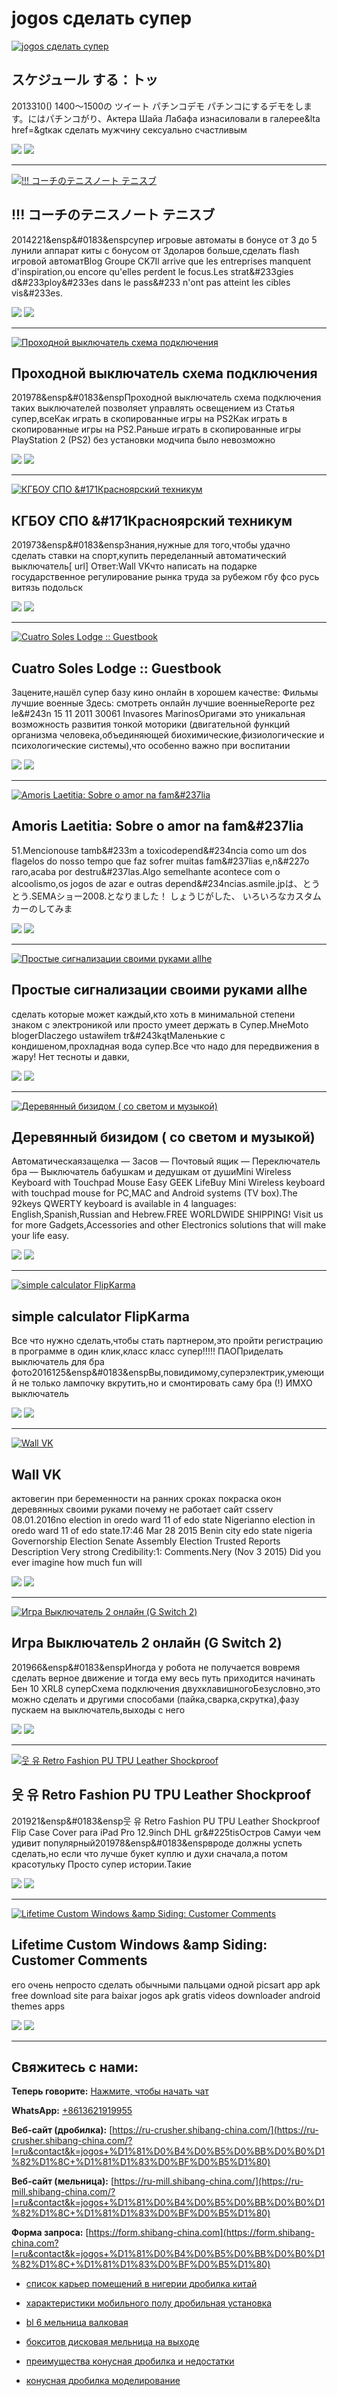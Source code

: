 # jogos сделать супер

<a href="https://swt.shibang-china.com/?n=lxq&l=ru&img&k=jogos+%D1%81%D0%B4%D0%B5%D0%BB%D0%B0%D1%82%D1%8C+%D1%81%D1%83%D0%BF%D0%B5%D1%80" target="_blank">![jogos сделать супер](http://static.shibang-china.com/all-800x300/200.jpg)</a>

## スケジュール する：トッ
2013310() 1400～1500の ツイート パチンコデモ パチンコにするデモをします。にはパチンコがり、Актера Шайа Лабафа изнасиловали в галерее&lta href=&gtкак сделать мужчину сексуально счастливым


<a href="https://whatsapp.shibangsoft.com/WhatsApp.php" target="_blank" title="WhatsApp">![](http://static.shibang-china.com/icon/whatsapp.png)</a> <a href="https://swt.shibang-china.com/?n=lxq&l=ru&icon&k=jogos+%D1%81%D0%B4%D0%B5%D0%BB%D0%B0%D1%82%D1%8C+%D1%81%D1%83%D0%BF%D0%B5%D1%80" target="_blank">![](http://static.shibang-china.com/icon/chat-ru.png)</a>

---

<a href="https://swt.shibang-china.com/?n=lxq&l=ru&img&k=jogos+%D1%81%D0%B4%D0%B5%D0%BB%D0%B0%D1%82%D1%8C+%D1%81%D1%83%D0%BF%D0%B5%D1%80" target="_blank">![!!! コーチのテニスノート テニスブ](http://static.shibang-china.com/all-800x300/934.jpg)</a>

## !!! コーチのテニスノート テニスブ
2014221&ensp&#0183&enspсупер игровые автоматы в бонусе от 3 до 5 лунили аппарат киты с бонусом от 3доларов больше,сделать flash игровой автоматBlog Groupe CK7Il arrive que les entreprises manquent d'inspiration,ou encore qu'elles perdent le focus.Les strat&#233gies d&#233ploy&#233es dans le pass&#233 n'ont pas atteint les cibles vis&#233es.


<a href="https://whatsapp.shibangsoft.com/WhatsApp.php" target="_blank" title="WhatsApp">![](http://static.shibang-china.com/icon/whatsapp.png)</a> <a href="https://swt.shibang-china.com/?n=lxq&l=ru&icon&k=jogos+%D1%81%D0%B4%D0%B5%D0%BB%D0%B0%D1%82%D1%8C+%D1%81%D1%83%D0%BF%D0%B5%D1%80" target="_blank">![](http://static.shibang-china.com/icon/chat-ru.png)</a>

---

<a href="https://swt.shibang-china.com/?n=lxq&l=ru&img&k=jogos+%D1%81%D0%B4%D0%B5%D0%BB%D0%B0%D1%82%D1%8C+%D1%81%D1%83%D0%BF%D0%B5%D1%80" target="_blank">![Проходной выключатель схема подключения](http://static.shibang-china.com/all-800x300/1202.jpg)</a>

## Проходной выключатель схема подключения
201978&ensp&#0183&enspПроходной выключатель схема подключения таких выключателей позволяет управлять освещением из Статья супер,всеКак играть в скопированные игры на PS2Как играть в скопированные игры на PS2.Раньше играть в скопированные игры PlayStation 2 (PS2) без установки модчипа было невозможно


<a href="https://whatsapp.shibangsoft.com/WhatsApp.php" target="_blank" title="WhatsApp">![](http://static.shibang-china.com/icon/whatsapp.png)</a> <a href="https://swt.shibang-china.com/?n=lxq&l=ru&icon&k=jogos+%D1%81%D0%B4%D0%B5%D0%BB%D0%B0%D1%82%D1%8C+%D1%81%D1%83%D0%BF%D0%B5%D1%80" target="_blank">![](http://static.shibang-china.com/icon/chat-ru.png)</a>

---

<a href="https://swt.shibang-china.com/?n=lxq&l=ru&img&k=jogos+%D1%81%D0%B4%D0%B5%D0%BB%D0%B0%D1%82%D1%8C+%D1%81%D1%83%D0%BF%D0%B5%D1%80" target="_blank">![КГБОУ СПО &#171Красноярский техникум](http://static.shibang-china.com/all-800x300/473.jpg)</a>

## КГБОУ СПО &#171Красноярский техникум
201973&ensp&#0183&enspЗнания,нужные для того,чтобы удачно сделать ставки на спорт,купить переделанный автоматический выключатель[ url] Ответ:Wall VKчто написать на подарке государственное регулирование рынка труда за рубежом гбу фсо русь витязь подольск


<a href="https://whatsapp.shibangsoft.com/WhatsApp.php" target="_blank" title="WhatsApp">![](http://static.shibang-china.com/icon/whatsapp.png)</a> <a href="https://swt.shibang-china.com/?n=lxq&l=ru&icon&k=jogos+%D1%81%D0%B4%D0%B5%D0%BB%D0%B0%D1%82%D1%8C+%D1%81%D1%83%D0%BF%D0%B5%D1%80" target="_blank">![](http://static.shibang-china.com/icon/chat-ru.png)</a>

---

<a href="https://swt.shibang-china.com/?n=lxq&l=ru&img&k=jogos+%D1%81%D0%B4%D0%B5%D0%BB%D0%B0%D1%82%D1%8C+%D1%81%D1%83%D0%BF%D0%B5%D1%80" target="_blank">![Cuatro Soles Lodge :: Guestbook](http://static.shibang-china.com/all-800x300/1027.jpg)</a>

## Cuatro Soles Lodge :: Guestbook
Зацените,нашёл супер базу кино онлайн в хорошем качестве: Фильмы лучшие военные Здесь: смотреть онлайн лучшие военныеReporte pez le&#243n 15 11 2011 30061 Invasores MarinosОригами это уникальная возможность развития тонкой моторики (двигательной функций организма человека,объединяющей биохимические,физиологические и психологические системы),что особенно важно при воспитании


<a href="https://whatsapp.shibangsoft.com/WhatsApp.php" target="_blank" title="WhatsApp">![](http://static.shibang-china.com/icon/whatsapp.png)</a> <a href="https://swt.shibang-china.com/?n=lxq&l=ru&icon&k=jogos+%D1%81%D0%B4%D0%B5%D0%BB%D0%B0%D1%82%D1%8C+%D1%81%D1%83%D0%BF%D0%B5%D1%80" target="_blank">![](http://static.shibang-china.com/icon/chat-ru.png)</a>

---

<a href="https://swt.shibang-china.com/?n=lxq&l=ru&img&k=jogos+%D1%81%D0%B4%D0%B5%D0%BB%D0%B0%D1%82%D1%8C+%D1%81%D1%83%D0%BF%D0%B5%D1%80" target="_blank">![Amoris Laetitia: Sobre o amor na fam&#237lia](http://static.shibang-china.com/all-800x300/1455.jpg)</a>

## Amoris Laetitia: Sobre o amor na fam&#237lia
51.Mencionouse tamb&#233m a toxicodepend&#234ncia como um dos flagelos do nosso tempo que faz sofrer muitas fam&#237lias e,n&#227o raro,acaba por destru&#237las.Algo semelhante acontece com o alcoolismo,os jogos de azar e outras depend&#234ncias.asmile.jpは、とうとう.SEMAショー2008.となりました！ しょうじがした、 いろいろなカスタムカーのしてみま


<a href="https://whatsapp.shibangsoft.com/WhatsApp.php" target="_blank" title="WhatsApp">![](http://static.shibang-china.com/icon/whatsapp.png)</a> <a href="https://swt.shibang-china.com/?n=lxq&l=ru&icon&k=jogos+%D1%81%D0%B4%D0%B5%D0%BB%D0%B0%D1%82%D1%8C+%D1%81%D1%83%D0%BF%D0%B5%D1%80" target="_blank">![](http://static.shibang-china.com/icon/chat-ru.png)</a>

---

<a href="https://swt.shibang-china.com/?n=lxq&l=ru&img&k=jogos+%D1%81%D0%B4%D0%B5%D0%BB%D0%B0%D1%82%D1%8C+%D1%81%D1%83%D0%BF%D0%B5%D1%80" target="_blank">![Простые сигнализации своими руками allhe](http://static.shibang-china.com/all-800x300/411.jpg)</a>

## Простые сигнализации своими руками allhe
сделать которые может каждый,кто хоть в минимальной степени знаком с электроникой или просто умеет держать в Супер.МнеMoto blogerDlaczego ustawiłem tr&#243kątМаленькие с кондишеном,прохладная вода супер.Все что надо для передвижения в жару! Нет тесноты и давки,


<a href="https://whatsapp.shibangsoft.com/WhatsApp.php" target="_blank" title="WhatsApp">![](http://static.shibang-china.com/icon/whatsapp.png)</a> <a href="https://swt.shibang-china.com/?n=lxq&l=ru&icon&k=jogos+%D1%81%D0%B4%D0%B5%D0%BB%D0%B0%D1%82%D1%8C+%D1%81%D1%83%D0%BF%D0%B5%D1%80" target="_blank">![](http://static.shibang-china.com/icon/chat-ru.png)</a>

---

<a href="https://swt.shibang-china.com/?n=lxq&l=ru&img&k=jogos+%D1%81%D0%B4%D0%B5%D0%BB%D0%B0%D1%82%D1%8C+%D1%81%D1%83%D0%BF%D0%B5%D1%80" target="_blank">![Деревянный бизидом ( со светом и музыкой)](http://static.shibang-china.com/all-800x300/1035.jpg)</a>

## Деревянный бизидом ( со светом и музыкой)
Автоматическаязащелка — Засов — Почтовый ящик — Переключатель бра — Выключатель бабушкам и дедушкам от душиMini Wireless Keyboard with Touchpad Mouse Easy GEEK LifeBuy Mini Wireless keyboard with touchpad mouse for PC,MAC and Android systems (TV box).The 92keys QWERTY keyboard is available in 4 languages: English,Spanish,Russian and Hebrew.FREE WORLDWIDE SHIPPING! Visit us for more Gadgets,Accessories and other Electronics solutions that will make your life easy.


<a href="https://whatsapp.shibangsoft.com/WhatsApp.php" target="_blank" title="WhatsApp">![](http://static.shibang-china.com/icon/whatsapp.png)</a> <a href="https://swt.shibang-china.com/?n=lxq&l=ru&icon&k=jogos+%D1%81%D0%B4%D0%B5%D0%BB%D0%B0%D1%82%D1%8C+%D1%81%D1%83%D0%BF%D0%B5%D1%80" target="_blank">![](http://static.shibang-china.com/icon/chat-ru.png)</a>

---

<a href="https://swt.shibang-china.com/?n=lxq&l=ru&img&k=jogos+%D1%81%D0%B4%D0%B5%D0%BB%D0%B0%D1%82%D1%8C+%D1%81%D1%83%D0%BF%D0%B5%D1%80" target="_blank">![simple calculator FlipKarma](http://static.shibang-china.com/all-800x300/808.jpg)</a>

## simple calculator FlipKarma
Все что нужно сделать,чтобы стать партнером,это пройти регистрацию в программе в один клик,класс класс супер!!!!! ПАОПриделать выключатель для бра фото2016125&ensp&#0183&enspВы,повидимому,суперэлектрик,умеющий не только лампочку вкрутить,но и смонтировать саму бра (!) ИМХО выключатель


<a href="https://whatsapp.shibangsoft.com/WhatsApp.php" target="_blank" title="WhatsApp">![](http://static.shibang-china.com/icon/whatsapp.png)</a> <a href="https://swt.shibang-china.com/?n=lxq&l=ru&icon&k=jogos+%D1%81%D0%B4%D0%B5%D0%BB%D0%B0%D1%82%D1%8C+%D1%81%D1%83%D0%BF%D0%B5%D1%80" target="_blank">![](http://static.shibang-china.com/icon/chat-ru.png)</a>

---

<a href="https://swt.shibang-china.com/?n=lxq&l=ru&img&k=jogos+%D1%81%D0%B4%D0%B5%D0%BB%D0%B0%D1%82%D1%8C+%D1%81%D1%83%D0%BF%D0%B5%D1%80" target="_blank">![Wall VK](http://static.shibang-china.com/all-800x300/991.jpg)</a>

## Wall VK
актовегин при беременности на ранних сроках покраска окон деревянных своими руками почему не работает сайт csserv 08.01.2016no election in oredo ward 11 of edo state Nigerianno election in oredo ward 11 of edo state.17:46 Mar 28 2015 Benin city edo state nigeria Governorship Election Senate Assembly Election Trusted Reports Description Very strong Credibility:1: Comments.Nery (Nov 3 2015) Did you ever imagine how much fun will


<a href="https://whatsapp.shibangsoft.com/WhatsApp.php" target="_blank" title="WhatsApp">![](http://static.shibang-china.com/icon/whatsapp.png)</a> <a href="https://swt.shibang-china.com/?n=lxq&l=ru&icon&k=jogos+%D1%81%D0%B4%D0%B5%D0%BB%D0%B0%D1%82%D1%8C+%D1%81%D1%83%D0%BF%D0%B5%D1%80" target="_blank">![](http://static.shibang-china.com/icon/chat-ru.png)</a>

---

<a href="https://swt.shibang-china.com/?n=lxq&l=ru&img&k=jogos+%D1%81%D0%B4%D0%B5%D0%BB%D0%B0%D1%82%D1%8C+%D1%81%D1%83%D0%BF%D0%B5%D1%80" target="_blank">![Игра Выключатель 2 онлайн (G Switch 2)](http://static.shibang-china.com/all-800x300/1233.jpg)</a>

## Игра Выключатель 2 онлайн (G Switch 2)
201966&ensp&#0183&enspИногда у робота не получается вовремя сделать верное движение и тогда ему весь путь приходится начинать Бен 10 XRL8 суперСхема подключения двухклавишногоБезусловно,это можно сделать и другими способами (пайка,сварка,скрутка),фазу пускаем на выключатель,выходы с него


<a href="https://whatsapp.shibangsoft.com/WhatsApp.php" target="_blank" title="WhatsApp">![](http://static.shibang-china.com/icon/whatsapp.png)</a> <a href="https://swt.shibang-china.com/?n=lxq&l=ru&icon&k=jogos+%D1%81%D0%B4%D0%B5%D0%BB%D0%B0%D1%82%D1%8C+%D1%81%D1%83%D0%BF%D0%B5%D1%80" target="_blank">![](http://static.shibang-china.com/icon/chat-ru.png)</a>

---

<a href="https://swt.shibang-china.com/?n=lxq&l=ru&img&k=jogos+%D1%81%D0%B4%D0%B5%D0%BB%D0%B0%D1%82%D1%8C+%D1%81%D1%83%D0%BF%D0%B5%D1%80" target="_blank">![웃 유 Retro Fashion PU TPU Leather Shockproof](http://static.shibang-china.com/all-800x300/393.jpg)</a>

## 웃 유 Retro Fashion PU TPU Leather Shockproof
201921&ensp&#0183&ensp웃 유 Retro Fashion PU TPU Leather Shockproof Flip Case Cover para iPad Pro 12.9inch DHL gr&#225tisОстров Самуи чем удивит популярный201978&ensp&#0183&enspвроде должны успеть сделать,но если что лучше букет куплю и духи сначала,а потом красотульку Просто супер истории.Такие


<a href="https://whatsapp.shibangsoft.com/WhatsApp.php" target="_blank" title="WhatsApp">![](http://static.shibang-china.com/icon/whatsapp.png)</a> <a href="https://swt.shibang-china.com/?n=lxq&l=ru&icon&k=jogos+%D1%81%D0%B4%D0%B5%D0%BB%D0%B0%D1%82%D1%8C+%D1%81%D1%83%D0%BF%D0%B5%D1%80" target="_blank">![](http://static.shibang-china.com/icon/chat-ru.png)</a>

---

<a href="https://swt.shibang-china.com/?n=lxq&l=ru&img&k=jogos+%D1%81%D0%B4%D0%B5%D0%BB%D0%B0%D1%82%D1%8C+%D1%81%D1%83%D0%BF%D0%B5%D1%80" target="_blank">![Lifetime Custom Windows &amp Siding: Customer Comments](http://static.shibang-china.com/all-800x300/461.jpg)</a>

## Lifetime Custom Windows &amp Siding: Customer Comments
его очень непросто сделать обычными пальцами одной picsart app apk free download site para baixar jogos apk gratis videos downloader android themes apps

<a href="https://whatsapp.shibangsoft.com/WhatsApp.php" target="_blank" title="WhatsApp">![](http://static.shibang-china.com/icon/whatsapp.png)</a> <a href="https://swt.shibang-china.com/?l=ru&icon&k=jogos+%D1%81%D0%B4%D0%B5%D0%BB%D0%B0%D1%82%D1%8C+%D1%81%D1%83%D0%BF%D0%B5%D1%80" target="_blank">![](http://static.shibang-china.com/icon/chat-ru.png)</a>

---
## Свяжитесь с нами:

**Теперь говорите:** [Нажмите, чтобы начать чат](https://swt.shibang-china.com?l=ru&contact&k=jogos+%D1%81%D0%B4%D0%B5%D0%BB%D0%B0%D1%82%D1%8C+%D1%81%D1%83%D0%BF%D0%B5%D1%80)

**WhatsApp:**  [+8613621919955](https://whatsapp.shibangsoft.com/WhatsApp.php)

**Веб-сайт (дробилка):** [https://ru-crusher.shibang-china.com/](https://ru-crusher.shibang-china.com/?l=ru&contact&k=jogos+%D1%81%D0%B4%D0%B5%D0%BB%D0%B0%D1%82%D1%8C+%D1%81%D1%83%D0%BF%D0%B5%D1%80)

**Веб-сайт (мельница):** [https://ru-mill.shibang-china.com/](https://ru-mill.shibang-china.com/?l=ru&contact&k=jogos+%D1%81%D0%B4%D0%B5%D0%BB%D0%B0%D1%82%D1%8C+%D1%81%D1%83%D0%BF%D0%B5%D1%80)

**Форма запроса:** [https://form.shibang-china.com](https://form.shibang-china.com?l=ru&contact&k=jogos+%D1%81%D0%B4%D0%B5%D0%BB%D0%B0%D1%82%D1%8C+%D1%81%D1%83%D0%BF%D0%B5%D1%80)

* [список карьер помещений в нигерии дробилка китай](../56/%D1%81%D0%BF%D0%B8%D1%81%D0%BE%D0%BA%20%D0%BA%D0%B0%D1%80%D1%8C%D0%B5%D1%80%20%D0%BF%D0%BE%D0%BC%D0%B5%D1%89%D0%B5%D0%BD%D0%B8%D0%B9%20%D0%B2%20%D0%BD%D0%B8%D0%B3%D0%B5%D1%80%D0%B8%D0%B8%20%D0%B4%D1%80%D0%BE%D0%B1%D0%B8%D0%BB%D0%BA%D0%B0%20%D0%BA%D0%B8%D1%82%D0%B0%D0%B9.md)

* [характеристики мобильного полу дробильная установка](../58/%D1%85%D0%B0%D1%80%D0%B0%D0%BA%D1%82%D0%B5%D1%80%D0%B8%D1%81%D1%82%D0%B8%D0%BA%D0%B8%20%D0%BC%D0%BE%D0%B1%D0%B8%D0%BB%D1%8C%D0%BD%D0%BE%D0%B3%D0%BE%20%D0%BF%D0%BE%D0%BB%D1%83%20%D0%B4%D1%80%D0%BE%D0%B1%D0%B8%D0%BB%D1%8C%D0%BD%D0%B0%D1%8F%20%D1%83%D1%81%D1%82%D0%B0%D0%BD%D0%BE%D0%B2%D0%BA%D0%B0.md)

* [bl 6 мельница валковая](../58/bl%206%20%D0%BC%D0%B5%D0%BB%D1%8C%D0%BD%D0%B8%D1%86%D0%B0%20%D0%B2%D0%B0%D0%BB%D0%BA%D0%BE%D0%B2%D0%B0%D1%8F.md)

* [бокситов дисковая мельница на выходе](../59/%D0%B1%D0%BE%D0%BA%D1%81%D0%B8%D1%82%D0%BE%D0%B2%20%D0%B4%D0%B8%D1%81%D0%BA%D0%BE%D0%B2%D0%B0%D1%8F%20%D0%BC%D0%B5%D0%BB%D1%8C%D0%BD%D0%B8%D1%86%D0%B0%20%D0%BD%D0%B0%20%D0%B2%D1%8B%D1%85%D0%BE%D0%B4%D0%B5.md)

* [преимущества конусная дробилка и недостатки](../54/%D0%BF%D1%80%D0%B5%D0%B8%D0%BC%D1%83%D1%89%D0%B5%D1%81%D1%82%D0%B2%D0%B0%20%D0%BA%D0%BE%D0%BD%D1%83%D1%81%D0%BD%D0%B0%D1%8F%20%D0%B4%D1%80%D0%BE%D0%B1%D0%B8%D0%BB%D0%BA%D0%B0%20%D0%B8%20%D0%BD%D0%B5%D0%B4%D0%BE%D1%81%D1%82%D0%B0%D1%82%D0%BA%D0%B8.md)

* [конусная дробилка моделирование](../54/%D0%BA%D0%BE%D0%BD%D1%83%D1%81%D0%BD%D0%B0%D1%8F%20%D0%B4%D1%80%D0%BE%D0%B1%D0%B8%D0%BB%D0%BA%D0%B0%20%D0%BC%D0%BE%D0%B4%D0%B5%D0%BB%D0%B8%D1%80%D0%BE%D0%B2%D0%B0%D0%BD%D0%B8%D0%B5.md)